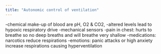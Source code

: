 ```yaml
---
title: "Autonomic control of ventilation"
---
```

-chemical make-up of blood are pH, O2 &amp; CO2,
-altered levels lead to hypoxic respiratory drive
-mechanical sensors
-pain in chest: hurts to breathe so no deep breaths and will breathe very shallow
-medications: narcotics reduce respirations 
-emotions: panic attacks or high anxiety increase respirations causing hyperventilation

